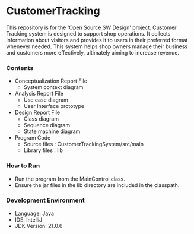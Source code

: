 # CustomerTracking
This repository is for the 'Open Source SW Design' project.
Customer Tracking system is designed to support shop operations. It collects information about visitors and provides it to users in their preferred format whenever needed. This system helps shop owners manage their business and customers more effectively, ultimately aiming to increase revenue.


### Contents
- Conceptualization Report File
  - System context diagram
- Analysis Report File
  - Use case diagram
  - User Interface prototype
- Design Report File
  - Class diagram
  - Sequence diagram
  - State machine diagram
- Program Code
  - Source files : CustomerTrackingSystem/src/main
  - Library files : lib


### How to Run
- Run the program from the MainControl class.
- Ensure the jar files in the lib directory are included in the classpath.


### Development Environment
- Language: Java
- IDE: IntelliJ
- JDK Version: 21.0.6
